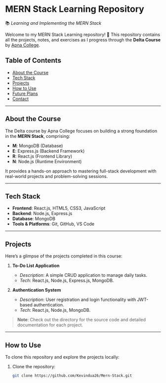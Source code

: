 # MERN Stack Learning Repository  
📚 *Learning and Implementing the MERN Stack*  

Welcome to my MERN Stack Learning repository! 🚀 This repository contains all the projects, notes, and exercises as I progress through the **Delta Course** by [Apna College](https://www.apnacollege.in/).  

## Table of Contents  
- [About the Course](#about-the-course)  
- [Tech Stack](#tech-stack)  
- [Projects](#projects)  
- [How to Use](#how-to-use)  
- [Future Plans](#future-plans)  
- [Contact](#contact)  

---

## About the Course  
The Delta course by Apna College focuses on building a strong foundation in the **MERN Stack**, comprising:  
- **M**: MongoDB (Database)  
- **E**: Express.js (Backend Framework)  
- **R**: React.js (Frontend Library)  
- **N**: Node.js (Runtime Environment)  

It provides a hands-on approach to mastering full-stack development with real-world projects and problem-solving sessions.  

---

## Tech Stack  
- **Frontend**: React.js, HTML5, CSS3, JavaScript  
- **Backend**: Node.js, Express.js  
- **Database**: MongoDB  
- **Tools & Platforms**: Git, GitHub, VS Code  

---

## Projects  
Here’s a glimpse of the projects completed in this course:  

1. **To-Do List Application**  
   - *Description*: A simple CRUD application to manage daily tasks.  
   - *Tech*: React.js, Node.js, Express.js, MongoDB.  

2. **Authentication System**  
   - *Description*: User registration and login functionality with JWT-based authentication.  
   - *Tech*: React.js, Node.js, MongoDB.  

<!-- 3. **E-Commerce Platform**  
   - *Description*: A mini e-commerce platform with a product catalog and shopping cart.  
   - *Tech*: MERN stack.   -->

> **Note**: Check out the directory for the source code and detailed documentation for each project.  

---

## How to Use  
To clone this repository and explore the projects locally:  

1. Clone the repository:  
   ```bash  
   git clone https://github.com/Kevindua26/Mern-Stack.git 
